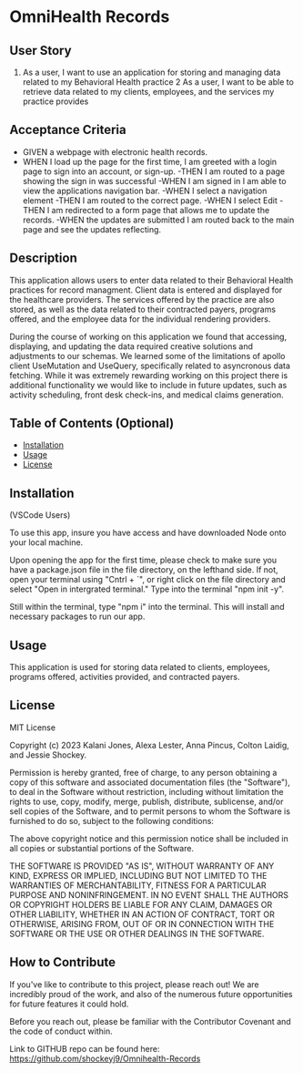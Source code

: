 # OmniHealth Records

## User Story
1. As a user, I want to use an application for storing and managing data related to my Behavioral Health practice 
2  As a user, I want to be able to retrieve data related to my clients, employees, and the services my practice provides 
## Acceptance Criteria
- GIVEN a webpage with electronic health records. 
- WHEN I load up the page for the first time, I am greeted with a login page to sign into an account, or     sign-up.
-THEN I am routed to a page showing the sign in was successful
-WHEN I am signed in I am able to view the applications navigation bar.
-WHEN I select a navigation element
-THEN I am routed to the correct page.
-WHEN I select Edit
-THEN I am redirected to a form page that allows me to update the records. 
-WHEN the updates are submitted I am routed back to the main page and see the updates reflecting.

## Description

This application allows users to enter data related to their Behavioral Health practices for record managment. Client data is entered and displayed for the healthcare providers. The services offered by the practice are also stored, as well as the data related to their contracted payers, programs offered, and the employee data for the individual rendering providers.

During the course of working on this application we found that accessing, displaying, and updating the data required creative solutions and adjustments to our schemas. We learned some of the limitations of apollo client UseMutation and UseQuery, specifically related to asyncronous data fetching. While it was extremely rewarding working on this project there is additional functionality we would like to include in future updates, such as activity scheduling, front desk check-ins, and medical claims generation.


## Table of Contents (Optional)


- [Installation](#installation)
- [Usage](#usage)
- [License](#license)

## Installation
(VSCode Users)

To use this app, insure you have access and have downloaded Node onto your local machine. 

Upon opening the app for the first time, please check to make sure you have a package.json file in the file directory, on the lefthand side. If not, open your terminal using "Cntrl + `", or right click on the file directory and select "Open in intergrated terminal." Type into the terminal "npm init -y". 

Still within the terminal, type "npm i" into the terminal. This will install and necessary packages to run our app. 

## Usage

This application is used for storing data related to clients, employees, programs offered, activities provided, and contracted payers.

## License
MIT License

Copyright (c) 2023 Kalani Jones, Alexa Lester, Anna Pincus, Colton Laidig, and Jessie Shockey. 

Permission is hereby granted, free of charge, to any person obtaining a copy
of this software and associated documentation files (the "Software"), to deal
in the Software without restriction, including without limitation the rights
to use, copy, modify, merge, publish, distribute, sublicense, and/or sell
copies of the Software, and to permit persons to whom the Software is
furnished to do so, subject to the following conditions:

The above copyright notice and this permission notice shall be included in all
copies or substantial portions of the Software.

THE SOFTWARE IS PROVIDED "AS IS", WITHOUT WARRANTY OF ANY KIND, EXPRESS OR
IMPLIED, INCLUDING BUT NOT LIMITED TO THE WARRANTIES OF MERCHANTABILITY,
FITNESS FOR A PARTICULAR PURPOSE AND NONINFRINGEMENT. IN NO EVENT SHALL THE
AUTHORS OR COPYRIGHT HOLDERS BE LIABLE FOR ANY CLAIM, DAMAGES OR OTHER
LIABILITY, WHETHER IN AN ACTION OF CONTRACT, TORT OR OTHERWISE, ARISING FROM,
OUT OF OR IN CONNECTION WITH THE SOFTWARE OR THE USE OR OTHER DEALINGS IN THE
SOFTWARE.


## How to Contribute

If you've like to contribute to this project, please reach out! We are incredibly proud of the work, and also of the numerous future opportunities for future features it could hold.

Before you reach out, please be familiar with the Contributor Covenant and the code of conduct within.

Link to GITHUB repo can be found here: https://github.com/shockeyj9/Omnihealth-Records